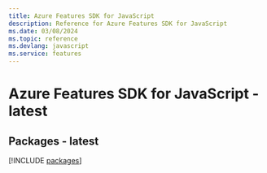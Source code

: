 ```yaml
---
title: Azure Features SDK for JavaScript
description: Reference for Azure Features SDK for JavaScript
ms.date: 03/08/2024
ms.topic: reference
ms.devlang: javascript
ms.service: features
---
```

# Azure Features SDK for JavaScript - latest
## Packages - latest
[!INCLUDE [packages](features-index.md)]